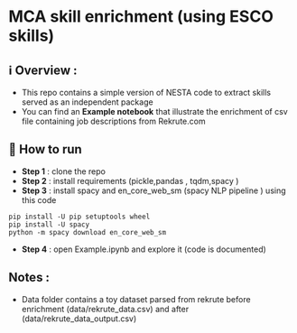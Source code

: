 # MCA skill enrichment (using ESCO skills)
##  ℹ️ Overview : 

- This repo contains a simple version of NESTA code to extract skills served as an independent package 
- You can find an **Example notebook**  that illustrate the enrichment of csv file containing 
job descriptions from Rekrute.com 

## 🚀 How to run 
- **Step 1** : clone the repo 
- **Step 2** : install requirements (pickle,pandas , tqdm,spacy )
- **Step 3** : install spacy and  en_core_web_sm (spacy NLP pipeline  ) using this code
```cli
pip install -U pip setuptools wheel
pip install -U spacy
python -m spacy download en_core_web_sm
```
- **Step 4** : open Example.ipynb and explore it (code is documented)

## Notes : 
- Data folder contains a toy dataset parsed from rekrute before enrichment (data/rekrute_data.csv) and after (data/rekrute_data_output.csv)


